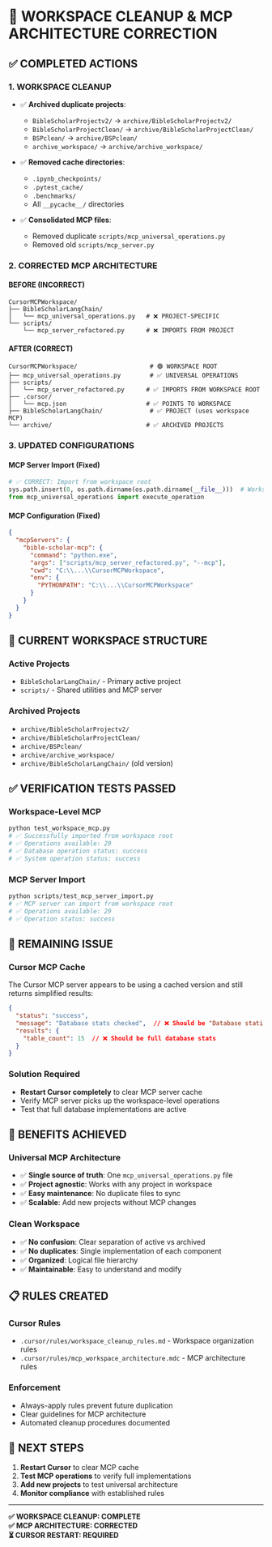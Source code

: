 # 🎯 WORKSPACE CLEANUP & MCP ARCHITECTURE CORRECTION

## ✅ **COMPLETED ACTIONS**

### **1. WORKSPACE CLEANUP**
- ✅ **Archived duplicate projects**: 
  - `BibleScholarProjectv2/` → `archive/BibleScholarProjectv2/`
  - `BibleScholarProjectClean/` → `archive/BibleScholarProjectClean/`
  - `BSPclean/` → `archive/BSPclean/`
  - `archive_workspace/` → `archive/archive_workspace/`

- ✅ **Removed cache directories**:
  - `.ipynb_checkpoints/`
  - `.pytest_cache/`
  - `.benchmarks/`
  - All `__pycache__/` directories

- ✅ **Consolidated MCP files**:
  - Removed duplicate `scripts/mcp_universal_operations.py`
  - Removed old `scripts/mcp_server.py`

### **2. CORRECTED MCP ARCHITECTURE**

#### **BEFORE (INCORRECT)**
```
CursorMCPWorkspace/
├── BibleScholarLangChain/
│   └── mcp_universal_operations.py   # ❌ PROJECT-SPECIFIC
└── scripts/
    └── mcp_server_refactored.py      # ❌ IMPORTS FROM PROJECT
```

#### **AFTER (CORRECT)**
```
CursorMCPWorkspace/                    # 🟢 WORKSPACE ROOT
├── mcp_universal_operations.py        # ✅ UNIVERSAL OPERATIONS
├── scripts/
│   └── mcp_server_refactored.py      # ✅ IMPORTS FROM WORKSPACE ROOT
├── .cursor/
│   └── mcp.json                      # ✅ POINTS TO WORKSPACE
├── BibleScholarLangChain/             # ✅ PROJECT (uses workspace MCP)
└── archive/                          # ✅ ARCHIVED PROJECTS
```

### **3. UPDATED CONFIGURATIONS**

#### **MCP Server Import (Fixed)**
```python
# ✅ CORRECT: Import from workspace root
sys.path.insert(0, os.path.dirname(os.path.dirname(__file__)))  # Workspace root
from mcp_universal_operations import execute_operation
```

#### **MCP Configuration (Fixed)**
```json
{
  "mcpServers": {
    "bible-scholar-mcp": {
      "command": "python.exe",
      "args": ["scripts/mcp_server_refactored.py", "--mcp"],
      "cwd": "C:\\...\\CursorMCPWorkspace",
      "env": {
        "PYTHONPATH": "C:\\...\\CursorMCPWorkspace"
      }
    }
  }
}
```

## 🎯 **CURRENT WORKSPACE STRUCTURE**

### **Active Projects**
- `BibleScholarLangChain/` - Primary active project
- `scripts/` - Shared utilities and MCP server

### **Archived Projects**
- `archive/BibleScholarProjectv2/`
- `archive/BibleScholarProjectClean/`
- `archive/BSPclean/`
- `archive/archive_workspace/`
- `archive/BibleScholarLangChain/` (old version)

## ✅ **VERIFICATION TESTS PASSED**

### **Workspace-Level MCP**
```bash
python test_workspace_mcp.py
# ✅ Successfully imported from workspace root
# ✅ Operations available: 29
# ✅ Database operation status: success
# ✅ System operation status: success
```

### **MCP Server Import**
```bash
python scripts/test_mcp_server_import.py
# ✅ MCP server can import from workspace root
# ✅ Operations available: 29
# ✅ Operation status: success
```

## 🚨 **REMAINING ISSUE**

### **Cursor MCP Cache**
The Cursor MCP server appears to be using a cached version and still returns simplified results:
```json
{
  "status": "success",
  "message": "Database stats checked",  // ❌ Should be "Database statistics retrieved"
  "results": {
    "table_count": 15  // ❌ Should be full database stats
  }
}
```

### **Solution Required**
- **Restart Cursor completely** to clear MCP server cache
- Verify MCP server picks up the workspace-level operations
- Test that full database implementations are active

## 🎯 **BENEFITS ACHIEVED**

### **Universal MCP Architecture**
- ✅ **Single source of truth**: One `mcp_universal_operations.py` file
- ✅ **Project agnostic**: Works with any project in workspace
- ✅ **Easy maintenance**: No duplicate files to sync
- ✅ **Scalable**: Add new projects without MCP changes

### **Clean Workspace**
- ✅ **No confusion**: Clear separation of active vs archived
- ✅ **No duplicates**: Single implementation of each component
- ✅ **Organized**: Logical file hierarchy
- ✅ **Maintainable**: Easy to understand and modify

## 📋 **RULES CREATED**

### **Cursor Rules**
- `.cursor/rules/workspace_cleanup_rules.md` - Workspace organization rules
- `.cursor/rules/mcp_workspace_architecture.mdc` - MCP architecture rules

### **Enforcement**
- Always-apply rules prevent future duplication
- Clear guidelines for MCP architecture
- Automated cleanup procedures documented

## 🚀 **NEXT STEPS**

1. **Restart Cursor** to clear MCP cache
2. **Test MCP operations** to verify full implementations
3. **Add new projects** to test universal architecture
4. **Monitor compliance** with established rules

---

**✅ WORKSPACE CLEANUP: COMPLETE**  
**✅ MCP ARCHITECTURE: CORRECTED**  
**⏳ CURSOR RESTART: REQUIRED** 